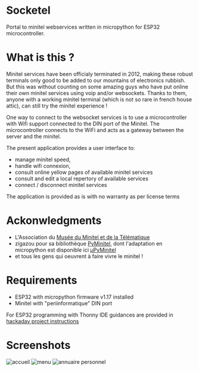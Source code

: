 # Socketel

Portal to minitel webservices written in micropython for ESP32 microcontroller.

# What is this ?

Minitel services have been officialy terminated in 2012, making these robust terminals only good to be added to our mountains of electronics rubbish. But this was without counting on some amazing guys who have put online their own minitel services using voip and/or websockets. Thanks to them, anyone with a working minitel terminal (which is not so rare in french house attic), can still try the minitel experience !

One way to connect to the websocket services is to use a microcontroller with Wifi support connected to the DIN port of the Minitel. The microcontroller connects to the WiFi and acts as a gateway between the server and the minitel.

The present application provides a user interface to:
* manage minitel speed, 
* handle wifi connexion,
* consult online yellow pages of available minitel services
* consult and edit a local repertory of available services
* connect / disconnect minitel services

The application is provided as is with no warranty as per license terms

# Ackonwledgments

* L'Association du [Musée du Minitel et de la Télématique](https://www.museeminitel.fr/)
* zigazou pour sa bibliothèque [PyMinitel](https://github.com/Zigazou/PyMinitel), dont l'adaptation en micropython est disponible ici [µPyMinitel](https://github.com/iodeo/Minitel-ESP32/tree/main/upython/uPyMinitel)
* et tous les gens qui oeuvrent à faire vivre le minitel !

# Requirements

* ESP32 with micropython firmware v1.17 installed
* Minitel with "periinformatique" DIN port

For ESP32 programming with Thonny IDE guidances are provided in [hackaday project instructions](https://hackaday.io/project/180473/instructions)

# Screenshots 

![accueil](https://raw.githubusercontent.com/iodeo/Socketel/main/screenshots/socketel_accueil.jpg)
![menu](https://raw.githubusercontent.com/iodeo/Socketel/main/screenshots/socketel_menu.jpg)
![annuaire personnel](https://raw.githubusercontent.com/iodeo/Socketel/main/screenshots/socketel_annu.jpg)

